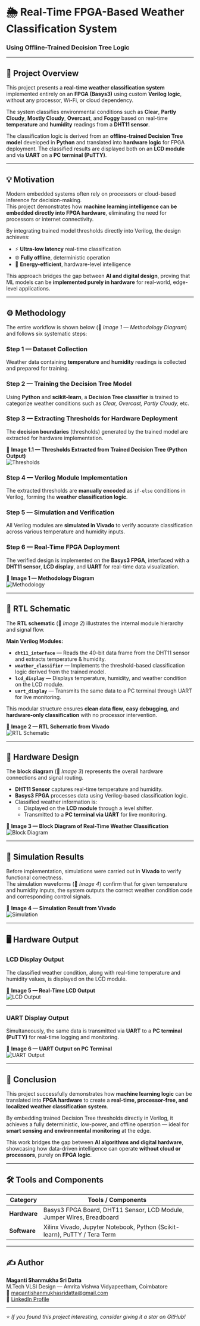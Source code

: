 # 🌦️ Real-Time FPGA-Based Weather Classification System  
### Using Offline-Trained Decision Tree Logic

---

## 🚀 Project Overview  

This project presents a **real-time weather classification system** implemented entirely on an **FPGA (Basys3)** using custom **Verilog logic**, without any processor, Wi-Fi, or cloud dependency.  

The system classifies environmental conditions such as **Clear**, **Partly Cloudy**, **Mostly Cloudy**, **Overcast**, and **Foggy** based on real-time **temperature** and **humidity** readings from a **DHT11 sensor**.  

The classification logic is derived from an **offline-trained Decision Tree model** developed in **Python** and translated into **hardware logic** for FPGA deployment. The classified results are displayed both on an **LCD module** and via **UART** on a **PC terminal (PuTTY)**.  

---

## 💡 Motivation  

Modern embedded systems often rely on processors or cloud-based inference for decision-making.  
This project demonstrates how **machine learning intelligence can be embedded directly into FPGA hardware**, eliminating the need for processors or internet connectivity.  

By integrating trained model thresholds directly into Verilog, the design achieves:  

- ⚡ **Ultra-low latency** real-time classification  
- 🌐 **Fully offline**, deterministic operation  
- 🔋 **Energy-efficient**, hardware-level intelligence  

This approach bridges the gap between **AI and digital design**, proving that ML models can be **implemented purely in hardware** for real-world, edge-level applications.  

---

## ⚙️ Methodology  

The entire workflow is shown below (📸 *Image 1 — Methodology Diagram*) and follows six systematic steps:  

### **Step 1 — Dataset Collection**  
Weather data containing **temperature** and **humidity** readings is collected and prepared for training.  

### **Step 2 — Training the Decision Tree Model**  
Using **Python** and **scikit-learn**, a **Decision Tree classifier** is trained to categorize weather conditions such as *Clear, Overcast, Partly Cloudy,* etc.  

### **Step 3 — Extracting Thresholds for Hardware Deployment**  
The **decision boundaries** (thresholds) generated by the trained model are extracted for hardware implementation.  

📸 **Image 1.1 — Thresholds Extracted from Trained Decision Tree (Python Output)**  
![Thresholds](https://github.com/Shanmukha190602/Weather-Classification-System/blob/main/Thresholds.png)  

### **Step 4 — Verilog Module Implementation**  
The extracted thresholds are **manually encoded** as `if-else` conditions in Verilog, forming the **weather classification logic**.  

### **Step 5 — Simulation and Verification**  
All Verilog modules are **simulated in Vivado** to verify accurate classification across various temperature and humidity inputs.  

### **Step 6 — Real-Time FPGA Deployment**  
The verified design is implemented on the **Basys3 FPGA**, interfaced with a **DHT11 sensor**, **LCD display**, and **UART** for real-time data visualization.  

📸 **Image 1 — Methodology Diagram**  
![Methodology](https://github.com/Shanmukha190602/Weather-Classification-System/blob/main/Methodology.png)  

---

## 🧩 RTL Schematic  

The **RTL schematic** (📸 *Image 2*) illustrates the internal module hierarchy and signal flow.  

**Main Verilog Modules:**  

- **`dht11_interface`** — Reads the 40-bit data frame from the DHT11 sensor and extracts temperature & humidity.  
- **`weather_classifier`** — Implements the threshold-based classification logic derived from the trained model.  
- **`lcd_display`** — Displays temperature, humidity, and weather condition on the LCD module.  
- **`uart_display`** — Transmits the same data to a PC terminal through UART for live monitoring.  

This modular structure ensures **clean data flow**, **easy debugging**, and **hardware-only classification** with no processor intervention.  

📸 **Image 2 — RTL Schematic from Vivado**  
![RTL Schematic](https://github.com/Shanmukha190602/Weather-Classification-System/blob/main/RTL%20Schematic.png)  

---

## 🔌 Hardware Design  

The **block diagram** (📸 *Image 3*) represents the overall hardware connections and signal routing.  

- **DHT11 Sensor** captures real-time temperature and humidity.  
- **Basys3 FPGA** processes data using Verilog-based classification logic.  
- Classified weather information is:  
  - Displayed on the **LCD module** through a level shifter.  
  - Transmitted to a **PC terminal via UART** for live monitoring.  

📸 **Image 3 — Block Diagram of Real-Time Weather Classification**  
![Block Diagram](https://github.com/Shanmukha190602/Weather-Classification-System/blob/main/Block%20Diagram.png)  

---

## 🧪 Simulation Results  

Before implementation, simulations were carried out in **Vivado** to verify functional correctness.  
The simulation waveforms (📸 *Image 4*) confirm that for given temperature and humidity inputs, the system outputs the correct weather condition code and corresponding control signals.  

📸 **Image 4 — Simulation Result from Vivado**  
![Simulation](https://github.com/Shanmukha190602/Weather-Classification-System/blob/main/Simulation.png)  

---

## 🖥️ Hardware Output  

### **LCD Display Output**  
The classified weather condition, along with real-time temperature and humidity values, is displayed on the LCD module.  

📸 **Image 5 — Real-Time LCD Output**  
![LCD Output](https://github.com/Shanmukha190602/Weather-Classification-System/blob/main/Circuit%20Result.png)  

---

### **UART Display Output**  
Simultaneously, the same data is transmitted via **UART** to a **PC terminal (PuTTY)** for real-time logging and monitoring.  

📸 **Image 6 — UART Output on PC Terminal**  
![UART Output](https://github.com/Shanmukha190602/Weather-Classification-System/blob/main/UART%20Output.png)  

---

## 🧾 Conclusion  

This project successfully demonstrates how **machine learning logic** can be translated into **FPGA hardware** to create a **real-time, processor-free, and localized weather classification system**.  

By embedding trained Decision Tree thresholds directly in Verilog, it achieves a fully deterministic, low-power, and offline operation — ideal for **smart sensing and environmental monitoring** at the edge.  

This work bridges the gap between **AI algorithms and digital hardware**, showcasing how data-driven intelligence can operate **without cloud or processors**, purely on **FPGA logic**.  

---

## 🛠️ Tools and Components  

| **Category** | **Tools / Components** |
|---------------|------------------------|
| **Hardware** | Basys3 FPGA Board, DHT11 Sensor, LCD Module, Jumper Wires, Breadboard |
| **Software** | Xilinx Vivado, Jupyter Notebook, Python (Scikit-learn), PuTTY / Tera Term |

---

## ✍️ Author  

**Maganti Shanmukha Sri Datta**  
M.Tech VLSI Design — Amrita Vishwa Vidyapeetham, Coimbatore  
📧 [magantishanmukhasridatta@gmail.com](mailto:magantishanmukhasridatta@gmail.com)  
🔗 [LinkedIn Profile](https://www.linkedin.com/in/maganti-shanmukha-sri-datta-72a408240/)  

---

⭐ *If you found this project interesting, consider giving it a star on GitHub!*  

